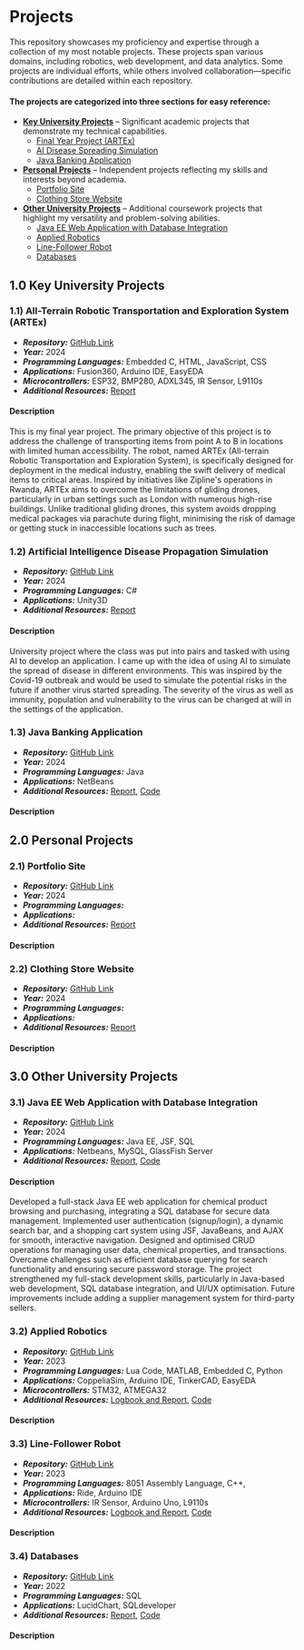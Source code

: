 # Projects
This repository showcases my proficiency and expertise through a collection of my most notable projects. These projects span various domains, including robotics, web development, and data analytics. Some projects are individual efforts, while others involved collaboration—specific contributions are detailed within each repository.

#### The projects are categorized into three sections for easy reference:

- **[Key University Projects](https://github.com/SamuelAkintomide/Portfolio/edit/main/README.md#10-key-university-projects)** – Significant academic projects that demonstrate my technical capabilities.
  - [Final Year Project (ARTEx)](https://github.com/SamuelAkintomide/Portfolio/edit/main/README.md#11-all-terrain-robotic-transportation-and-exploration-system-artex)
  - [AI Disease Spreading Simulation](https://github.com/SamuelAkintomide/Portfolio/edit/main/README.md#12-artificial-intelligence-disease-propagation-simulation)
  - [Java Banking Application](https://github.com/SamuelAkintomide/Portfolio/edit/main/README.md#12-artificial-intelligence-disease-propagation-simulation)
- **[Personal Projects](https://github.com/SamuelAkintomide/Portfolio/edit/main/README.md#20-personal-projects)** – Independent projects reflecting my skills and interests beyond academia.
  - [Portfolio Site](https://github.com/SamuelAkintomide/Portfolio/edit/main/README.md#21-portfolio-site)
  - [Clothing Store Website](https://github.com/SamuelAkintomide/Portfolio/edit/main/README.md#22-clothing-store-website)
- **[Other University Projects](https://github.com/SamuelAkintomide/Portfolio/edit/main/README.md#30-other-university-projects)** – Additional coursework projects that highlight my versatility and problem-solving abilities.
  - [Java EE Web Application with Database Integration](https://github.com/SamuelAkintomide/Portfolio/edit/main/README.md#31-java-ee-web-application-with-database-integration)
  - [Applied Robotics](https://github.com/SamuelAkintomide/Portfolio/edit/main/README.md#32-applied-robotics)
  - [Line-Follower Robot](https://github.com/SamuelAkintomide/Portfolio/edit/main/README.md#33-line-follower-robot)
  - [Databases](https://github.com/SamuelAkintomide/Portfolio/edit/main/README.md#34-databases)

## 1.0 Key University Projects

### 1.1) All-Terrain Robotic Transportation and Exploration System (ARTEx)

- ***Repository:*** [GitHub Link](https://github.com/SamuelAkintomide/ARTEx)
- ***Year:*** 2024
- ***Programming Languages:*** Embedded C, HTML, JavaScript, CSS
- ***Applications:*** Fusion360, Arduino IDE, EasyEDA
- ***Microcontrollers:*** ESP32, BMP280, ADXL345, IR Sensor, L9110s
- ***Additional Resources:*** [Report](https://github.com/SamuelAkintomide/ARTEx/blob/main/Shortened%20Final%20Year%20Report.pdf)
  
#### Description

This is my final year project. The primary objective of this project is to address the challenge of transporting items from point A to B in locations with limited human accessibility. The robot, named ARTEx (All-terrain Robotic Transportation and Exploration System), is specifically designed for deployment in the medical industry, enabling the swift delivery of medical items to critical areas. Inspired by initiatives like Zipline's operations in Rwanda, ARTEx aims to overcome the limitations of gliding drones, particularly in urban settings such as London with numerous high-rise buildings. Unlike traditional gliding drones, this system avoids dropping medical packages via parachute during flight, minimising the risk of damage or getting stuck in inaccessible locations such as trees.

### 1.2) Artificial Intelligence Disease Propagation Simulation

- ***Repository:*** [GitHub Link](https://github.com/SamuelAkintomide/AIDiseaseSimulation)
- ***Year:*** 2024
- ***Programming Languages:*** C#
- ***Applications:*** Unity3D
- ***Additional Resources:*** [Report]()
  
#### Description
University project where the class was put into pairs and tasked with using AI to develop an application. I came up with the idea of using AI to simulate the spread of disease in different environments. This was inspired by the Covid-19 outbreak and would be used to simulate the potential risks in the future if another virus started spreading. The severity of the virus as well as immunity, population and vulnerability to the virus can be changed at will in the settings of the application. 

### 1.3) Java Banking Application

- ***Repository:*** [GitHub Link](https://github.com/SamuelAkintomide/)
- ***Year:*** 2024
- ***Programming Languages:*** Java
- ***Applications:*** NetBeans
- ***Additional Resources:*** [Report](), [Code]()
  
#### Description

## 2.0 Personal Projects
### 2.1) Portfolio Site

- ***Repository:*** [GitHub Link](https://github.com/SamuelAkintomide/)
- ***Year:*** 2024
- ***Programming Languages:***
- ***Applications:***
- ***Additional Resources:*** [Report]()
  
#### Description

### 2.2) Clothing Store Website

- ***Repository:*** [GitHub Link](https://github.com/SamuelAkintomide/)
- ***Year:*** 2024
- ***Programming Languages:*** 
- ***Applications:*** 
- ***Additional Resources:*** [Report]()

#### Description

## 3.0 Other University Projects

### 3.1) Java EE Web Application with Database Integration

- ***Repository:*** [GitHub Link](https://github.com/SamuelAkintomide/JavaWebApp)
- ***Year:*** 2024
- ***Programming Languages:*** Java EE, JSF, SQL
- ***Applications:*** Netbeans, MySQL, GlassFish Server
- ***Additional Resources:*** [Report](), [Code]()
  
#### Description
Developed a full-stack Java EE web application for chemical product browsing and purchasing, integrating a SQL database for secure data management. Implemented user authentication (signup/login), a dynamic search bar, and a shopping cart system using JSF, JavaBeans, and AJAX for smooth, interactive navigation. Designed and optimised CRUD operations for managing user data, chemical properties, and transactions. Overcame challenges such as efficient database querying for search functionality and ensuring secure password storage. The project strengthened my full-stack development skills, particularly in Java-based web development, SQL database integration, and UI/UX optimisation. Future improvements include adding a supplier management system for third-party sellers.

### 3.2) Applied Robotics 

- ***Repository:*** [GitHub Link](https://github.com/SamuelAkintomide/)
- ***Year:*** 2023
- ***Programming Languages:*** Lua Code, MATLAB, Embedded C, Python
- ***Applications:*** CoppeliaSim, Arduino IDE, TinkerCAD, EasyEDA
- ***Microcontrollers:*** STM32, ATMEGA32
- ***Additional Resources:*** [Logbook and Report](), [Code]()
  
#### Description

### 3.3) Line-Follower Robot 

- ***Repository:*** [GitHub Link](https://github.com/SamuelAkintomide/)
- ***Year:*** 2023
- ***Programming Languages:*** 8051 Assembly Language, C++, 
- ***Applications:*** Ride, Arduino IDE
- ***Microcontrollers:*** IR Sensor, Arduino Uno, L9110s
- ***Additional Resources:*** [Logbook and Report](), [Code]()
  
#### Description

### 3.4) Databases

- ***Repository:*** [GitHub Link](https://github.com/SamuelAkintomide/)
- ***Year:*** 2022
- ***Programming Languages:*** SQL
- ***Applications:*** LucidChart, SQLdeveloper
- ***Additional Resources:*** [Report](), [Code]()
  
#### Description
